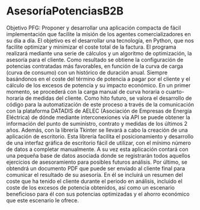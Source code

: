 # AsesoríaPotenciasB2B

Objetivo PFG: 
Proponer y desarrollar una aplicación compacta de fácil implementación que facilite la misión de los agentes comercializadores en su día a día. El objetivo es el desarrollar una tecnología, en Python, que nos facilite optimizar y minimizar el coste total de la factura. El programa realizará mediante una serie de cálculos y un algoritmo de optimización, la asesoría para el cliente. Como resultado se obtiene la configuración de potencias contratadas más favorables, en función de la curva de carga (curva de consumo) con un histórico de duración anual. Siempre basándonos en el coste del término de potencia a pagar por el cliente y el cálculo de los excesos de potencia y su impacto económico. En un primer momento, se procederá con la carga manual de curva horaria o cuarto-horaria de medidas del cliente. Como hito futuro, se valora el desarrollo de código para la automatización de este proceso a través de la comunicación con la plataforma DATADIS de AELEC (Asociación de Empresas de Energía Eléctrica) de dónde mediante interconexiones vía API se puede obtener la información del punto de suministro, contrato y medidas de los últimos 2 años. Además, con la librería Tkinter se llevará a cabo la creación de una aplicación de escritorio. Esta librería facilita el posicionamiento y desarrollo de una interfaz gráfica de escritorio fácil de utilizar, con el mínimo número de datos a completar manualmente. A su vez esta aplicación contará con una pequeña base de datos asociada donde se registrarán todos aquellos ejercicios de asesoramiento para posibles futuros análisis. Por último, se obtendrá un documento PDF que puede ser enviado al cliente final para comunicar el resultado de su asesoría. En él se incluirá un resumen del coste que ha tenido el cliente durante el periodo en análisis, incluido el coste de los excesos de potencia obtenidos, así como un escenario beneficioso para él con sus potencias optimizadas y el ahorro económico que este escenario le ofrece.

